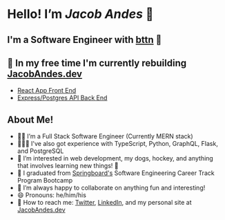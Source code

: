# Hello! I’m ***Jacob Andes*** 👋

## I'm a Software Engineer with [bttn](bttnusa.com) 🎉

## 👷 In my free time I'm currently rebuilding [JacobAndes.dev](https://www.jacobandes.dev)

- [React App Front End](https://github.com/booshja/portfolio-v3-frontend)
- [Express/Postgres API Back End](https://github.com/booshja/portfolio-v3-backend)

## About Me!

- 🧑‍💻 I’m a Full Stack Software Engineer (Currently MERN stack)
- 👨🏻‍🚀 I've also got experience with TypeScript, Python, GraphQL, Flask, and PostgreSQL
- 👀  I’m interested in web development, my dogs, hockey, and anything that involves learning new things! 📖
- 🌱 I graduated from [Springboard's](https://www.springboard.com/) Software Engineering Career Track Program Bootcamp
- 🧩 I’m always happy to collaborate on anything fun and interesting!
- 😄 Pronouns: he/him/his
- 💬 How to reach me: [Twitter](https://www.twitter.com/booshja), [LinkedIn](https://www.linkedin.com/in/jacobandes), and my personal site at [JacobAndes.dev](https://www.jacobandes.dev)
